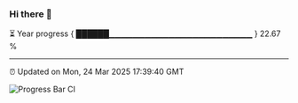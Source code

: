 ### Hi there 👋

⏳ Year progress { ██████▁▁▁▁▁▁▁▁▁▁▁▁▁▁▁▁▁▁▁▁▁▁▁▁ } 22.67 %

---

⏰ Updated on Mon, 24 Mar 2025 17:39:40 GMT

![Progress Bar CI](https://github.com/IshwaranRudhara/GIT-ACTION/workflows/Progress%20Bar%20CI/badge.svg)
